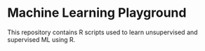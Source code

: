 # Machine Learning Playground

This repository contains R scripts used to learn unsupervised and supervised ML using R.
